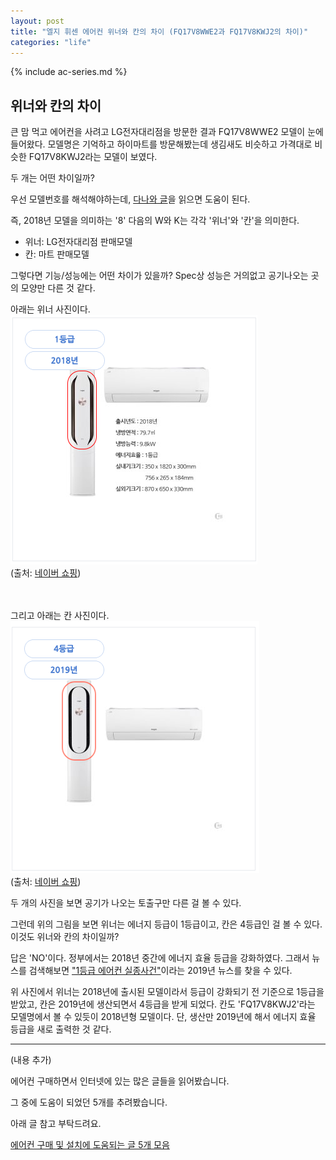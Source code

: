 ```yaml
---
layout: post
title: "엘지 휘센 에어컨 위너와 칸의 차이 (FQ17V8WWE2과 FQ17V8KWJ2의 차이)"
categories: "life"
---
```


{% include ac-series.md %}

## 위너와 칸의 차이

큰 맘 먹고 에어컨을 사려고 LG전자대리점을 방문한 결과 FQ17V8WWE2 모델이 눈에 들어왔다. 모델명은 기억하고 하이마트를 방문해봤는데 생김새도 비슷하고 가격대로 비슷한 FQ17V8KWJ2라는 모델이 보였다.

두 개는 어떤 차이일까?

우선 모델번호를 해석해야하는데, [다나와 글](http://dpg.danawa.com/news/view?boardSeq=64&listSeq=3357932)을 읽으면 도움이 된다.

즉, 2018년 모델을 의미하는 '8' 다음의 W와 K는 각각 '위너'와 '칸'을 의미한다.

- 위너: LG전자대리점 판매모델
- 칸: 마트 판매모델

그렇다면 기능/성능에는 어떤 차이가 있을까? Spec상 성능은 거의없고 공기나오는 곳의 모양만 다른 것 같다.

아래는 위너 사진이다.<BR>
![img1](/images/posts/life/aircon/ac-winner.png)<BR>
(출처: [네이버 쇼핑](https://search.shopping.naver.com/detail/detail.nhn?nv_mid=16792765853&cat_id=50002523&frm=NVSCMOD&query=FQ17V8WWE2&NaPm=ct%3Djtl2dfew%7Cci%3Dcbfd567147658b2a3ddbe4050353de2129905d5f%7Ctr%3Dsls%7Csn%3D95694%7Chk%3D0ca880ddda27a4317b8363322140fd86d5feec4c))

<BR><BR>
그리고 아래는 칸 사진이다.<BR>
![img2](/images/posts/life/aircon/ac-khan.png)<BR>
(출처: [네이버 쇼핑](https://search.shopping.naver.com/detail/detail.nhn?nv_mid=17126750171&cat_id=50002523&frm=NVSCMOD&query=FQ17V8kwj2&NaPm=ct%3Djtl2d5ds%7Cci%3Def99c0078cc970c91e36139bac6504cc22383362%7Ctr%3Dsls%7Csn%3D95694%7Chk%3Dd2be78421f3f810d29d1af54b522cbe182eb4a26))

두 개의 사진을 보면 공기가 나오는 토출구만 다른 걸 볼 수 있다.

그런데 위의 그림을 보면 위너는 에너지 등급이 1등급이고, 칸은 4등급인 걸 볼 수 있다. 이것도 위너와 칸의 차이일까?

답은 'NO'이다. 정부에서는 2018년 중간에 에너지 효율 등급을 강화하였다. 그래서 뉴스를 검색해보면 ["1등급 에어컨 실종사건"](https://news.naver.com/main/read.nhn?mode=LSD&mid=sec&sid1=105&oid=030&aid=0002786024)이라는 2019년 뉴스를 찾을 수 있다.

위 사진에서 위너는 2018년에 출시된 모델이라서 등급이 강화되기 전 기준으로 1등급을 받았고, 칸은 2019년에 생산되면서 4등급을 받게 되었다. 칸도 'FQ17V8KWJ2'라는 모델명에서 볼 수 있듯이 2018년형 모델이다. 단, 생산만 2019년에 해서 에너지 효율 등급을 새로 출력한 것 같다.

---------------------------

(내용 추가)

에어컨 구매하면서 인터넷에 있는 많은 글들을 읽어봤습니다.

그 중에 도움이 되었던 5개를 추려봤습니다.

아래 글 참고 부탁드려요.

[에어컨 구매 및 설치에 도움되는 글 5개 모음](http://jason-heo.github.io/life/2019/03/27/ac.html)

